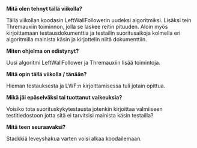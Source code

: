 **Mitä olen tehnyt tällä viikolla?**

Tällä viikollan koodasin LeftWallFollowerin uudeksi algoritmiksi. Lisäksi tein Thremauxiin toiminnon, jolla se laskee reitin pituuden. Aloin myös kirjoittamaan testausdokumenttia ja testailin suoritusaikoja kolmella eri algoritmilla mainista käsin ja kirjottelin niitä dokumenttiin.

**Miten ohjelma on edistynyt?**

Uusi algoritmi LeftWallFollower ja Thremauxiin lisää toimintoja. 

**Mitä opin tällä viikolla / tänään?**

Hieman testauksesta ja LWF:n kirjoittamisessa tuli jotain opittua.

**Mikä jäi epäselväksi tai tuottanut vaikeuksia?**

Voisiko tota suorituskykytestausta jotenkin kirjoittaa valmiiseen testitiedostoon jotta sitä ei tarvitsisi mainista käsin testailla? 


**Mitä teen seuraavaksi?**

Stackkiä leveyshakua varten voisi alkaa koodailemaan. 
